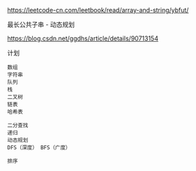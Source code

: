 https://leetcode-cn.com/leetbook/read/array-and-string/ybfut/

最长公共子串 - 动态规划

https://blog.csdn.net/ggdhs/article/details/90713154

计划

```
数组
字符串
队列
栈
二叉树
链表
哈希表

二分查找
递归
动态规划
DFS（深度） BFS（广度）

排序

```

